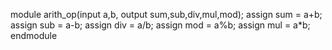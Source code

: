 module arith_op(input a,b, output sum,sub,div,mul,mod);
  assign sum = a+b;
  assign sub = a-b;
  assign div = a/b;
  assign mod = a%b;
  assign mul = a*b;
endmodule































































